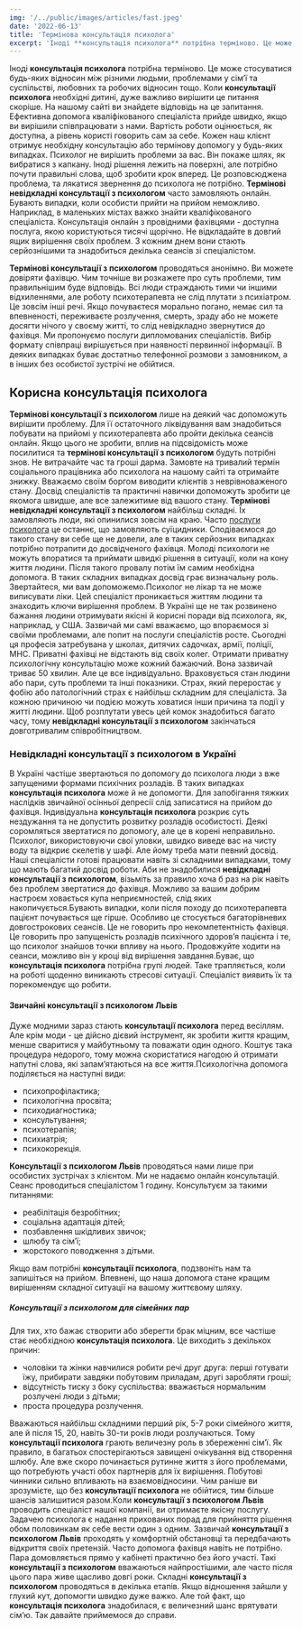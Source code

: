 ```yaml
---
img: '/../public/images/articles/fast.jpeg'
date: '2022-06-13'
title: 'Термінова консультація психолога'
excerpt: 'Іноді **консультація психолога** потрібна терміново. Це може стосуватися будь-яких відносин між різними людьми, проблемами у сім’ї та суспільстві, любовних та робочих відносин тощо. Коли **консультації психолога** необхідні дитині, дуже важливо вирішити це питання скоріше. На нашому сайті ви знайдете відповідь на це запитання. Ефективна допомога кваліфікованого спеціаліста прийде швидко, якщо ви вирішили співпрацювати з нами. Вартість роботи оцінюється, як доступна, а рівень користі говорить сам за себе.'
---
```


Іноді **консультація психолога** потрібна терміново. Це може стосуватися будь-яких відносин між різними людьми, проблемами у сім’ї та суспільстві, любовних та робочих відносин тощо. Коли **консультації психолога** необхідні дитині, дуже важливо вирішити це питання скоріше. На нашому сайті ви знайдете відповідь на це запитання. Ефективна допомога кваліфікованого спеціаліста прийде швидко, якщо ви вирішили співпрацювати з нами. Вартість роботи оцінюється, як доступна, а рівень користі говорить сам за себе. Кожен наш клієнт отримує необхідну консультацію або термінову допомогу у будь-яких випадках. Психолог не вирішить проблеми за вас. Він покаже шлях, як вибратися з капкану. Іноді рішення лежить на поверхні, але потрібно почути правильні слова, щоб зробити крок вперед. Це розповсюджена проблема, та лякатися звернення до психолога не потрібно. **Термінові невідкладні консультації з психологом** часто замовляють онлайн. Бувають випадки, коли особисти прийти на прийом неможливо. Наприклад, в маленьких містах важко знайти кваліфікованого спеціаліста. Консультація онлайн з провідними фахівцями - доступна послуга, якою користуються тисячі щорічно. Не відкладайте в довгий ящик вирішення своїх проблем. З кожним днем вони стають серйознішими та знадобиться декілька сеансів зі спеціалістом.

**Термінові консультації з психологом** проводяться анонімно. Ви можете довіряти фахівцю. Чим точніше ви розкажете про суть проблеми, тим правильнішим буде відповідь. Всі люди страждають тими чи іншими відхиленнями, але роботу психотерапевта не слід плутати з психіатром. Це зовсім інші речі. Якщо почуваєтеся морально погано, немає сил та впевненості, переживаєте розлучення, смерть, зраду або не можете досягти нічого у своєму житті, то слід невідкладно звернутися до фахівця. Ми пропонуємо послуги дипломованих спеціалістів. Вибір формату співпраці вирішується при наявності первинної інформації. В деяких випадках буває достатньо телефонної розмови з замовником, а в інших без особистої зустрічі не обійтися.

Корисна консультація психолога
------------------------------

**Термінові консультації з психологом** лише на деякий час допоможуть вирішити проблему. Для її остаточного ліквідування вам знадобиться побувати на прийомі у психотерапевта або пройти декілька сеансів онлайн. Якщо цього не зробити, вплив на підсвідомість може посилитися та **термінові консультації з психологом** будуть потрібні знов. Не витрачайте час та гроші дарма. Замовте на тривалий термін соціального працівника або психолога на нашому сайті та отримайте знижку. Вважаємо своїм боргом виводити клієнтів з неврівноваженого стану. Досвід спеціалістів та практичні навички допоможуть зробити це якомога швидше, але все залежитиме від вашого стану. **Термінові невідкладні консультації з психологом** найбільш складні. Їх замовляють люди, які опинилися зовсім на краю. Часто [послуги психолога](https://pidgorognuy.com.ua/poslugi/) це останнє, що замовляють суїцидники. Сподіваємося до такого стану ви себе ще не довели, але в таких серйозних випадках потрібно потрапити до досвідченого фахівця. Молоді психологи не можуть впоратися та приймати швидкі рішення в ситуації, коли на кону життя людини. Після такого провалу потім їм самим необхідна допомога. В таких складних випадках досвід грає визначальну роль. Звертайтеся, ми вам допоможемо.Психолог не лікар та не може виписувати ліки. Цей спеціаліст проникається життям людини та знаходить ключи вирішення проблем. В Україні ще не так розвинено бажання людини отримувати якісні й корисні поради від психолога, як, наприклад, у США. Зазвичай ми самі вважаємо, що впораємося зі своїми проблемами, але попит на послуги спеціалістів росте. Сьогодні ця професія затребувана у школах, дитячих садочках, армії, поліції, МНС. Приватні фахівці не відстають від своїх колег. Отримати приватну психологічну консультацію може кожний бажаючий. Вона зазвичай триває 50 хвилин. Але це все індивідуально. Враховується стан людини або пари, суть проблеми та інші показники. Страх, який переростає у фобію або патологічний страх є найбільш складним для спеціаліста. За кожною причиною чи подією можуть ховатися інши причина та події у житті людини. Щоб розплутати увесь цей комок знадобиться багато часу, тому **невідкладні консультації з психологом** закінчаться довготривалим співробітництвом.

### Невідкладні консультації з психологом в Україні

В Україні частіше звертаються по допомогу до психолога люди з вже запущеними формами психiчних розладів. В таких випадках **консультація психолога** може й не допомогти. Для запобігання тяжких наслідків звичайної осінньої депресії слід записатися на прийом до фахівця. Індивідуальна **консультація психолога** розкриє суть нездужання та не допустить розвитку розладів особистості. Деякі соромляться звертатися по допомогу, але це в корені неправильно. Психолог, використовуючи свої уловки, швидко виведе вас на чисту воду та відкриє скелетів у шафі. Але йому треба мати певний досвід. Наші спеціалісти готові працювати навіть зі складними випадками, тому що мають багатий досвід роботи. Аби не знадобилися **невідкладні консультації з психологом**, візьміть за правило хоча б раз на рік навіть без проблем звертатися до фахівця. Можливо за вашим добрим настроєм ховається купа неприємностей, слід яких накопичується.Бувають випадки, коли після походу до психотерапевта пацієнт почувається ще гірше. Особливо це стосується багаторівневих довгострокових сеансів. Це не говорить про некомпетентність фахівця. Це говорить про запущеність розладів психічного здоров’я пацієнта і те, що психолог знайшов точки впливу на нього. Продовжуйте ходити на сеанси, можливо він у кроці від вирішення завдання.Буває, що **консультація психолога** потрібна групі людей. Таке трапляється, коли на роботі щоденно виникають стресові ситуації. Спеціаліст виявить їх та порекомендує що робити.

#### Звичайні консультації з психологом Львів

Дуже модними зараз стають **консультації психолога** перед весіллям. Але крім моди - це дійсно дієвий інструмент, як зробити життя кращим, менше сваритися у майбутньому та поважати один одного. Коштує така процедура недорого, тому можна скористатися нагодою й отримати напутні слова, які запам’ятаються на все життя.Психологічна допомога поділяється на наступні види:

*   психопрофілактика;
*   психологічна просвіта;
*   психодиагностика;
*   консультування;
*   психотерапія;
*   психиатрія;
*   психокорекція.

**Консультації з психологом Львів** проводяться нами лише при особистих зустрічах з клієнтом. Ми не надаємо онлайн консультацій. Сеанс проводиться спеціалістом 1 годину. Консультуєм за такими питаннями:

*   реабілітація безробітних;
*   соціальна адаптація дітей;
*   позбавлення шкідливих звичок;
*   шлюбу та сім’ї;
*   жорстокого поводження з дітьми.

Якщо вам потрібні **консультації психолога**, подзвоніть нам та запишіться на прийом. Впевнені, що наша допомога стане кращим вирішенням складної ситуації на вашому життєвому шляху.

##### Консультації з психологом для сімейних пар

Для тих, хто бажає створити або зберегти брак міцним, все частіше стає необхідною **консультація психолога**. Це виходить з декількох причин:

*   чоловіки та жінки навчилися робити речі друг друга: перші готувати їжу, прибирати завдяки побутовим приладам, другі заробляти гроші;
*   відсутність тиску з боку суспільства: вважається нормальним розлучені люди з дітьми;
*   проста процедура розлучення.

Вважаються найбільш складними перший рік, 5-7 роки сімейного життя, але й після 15, 20, навіть 30-ти років люди розлучаються. Тому **консультації психолога** грають величезну роль в збереженні сім’ї. Як правило, в багатьох спостерігаються завищені очікування від створення шлюбу. Але вже скоро починається рутинне життя з його проблемами, що потребують участі обох партнерів для їх вирішення. Побутові чинники сильно впливають на взаємовідносини. Чим раніше ви зрозумієте, що без **консультації психолога** не обійтися, тим більше шансів залишитися разом.Коли **консультації з психологом Львів** проводить спеціаліст нашої компанії, ви отримаєте якісну послугу. Задачею психолога є надання прихованих порад для прийняття рішення обом половинкам як себе вести один з одним. Зазвичай **консультації з психологом Львів** проходять у комфортній обстановці та передбачають відкриття своїх претензій. Часто допомога фахівця навіть не потрібно. Пара домовляється прямо у кабінеті практично без його участі. Такі **консультації з психологом** вважаються найпростішими, але часто після цього пара живе щасливо довгі роки. Складні **консультації з психологом** проводяться в декілька етапів. Якщо відношення зайшли у глухий кут, допомогти швидко дуже важко. Але той факт, що **консультація психолога** знадобилася, є величезний шанс врятувати сім’ю. Так давайте приймемося до справи.
